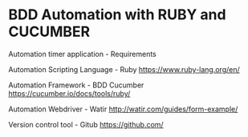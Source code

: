 # BDD Automation with RUBY and CUCUMBER

Automation timer application - Requirements

Automation Scripting Language - Ruby 
https://www.ruby-lang.org/en/

Automation Framework - BDD Cucumber
https://cucumber.io/docs/tools/ruby/

Automation Webdriver - Watir
http://watir.com/guides/form-example/

Version control tool - Gitub https://github.com/
